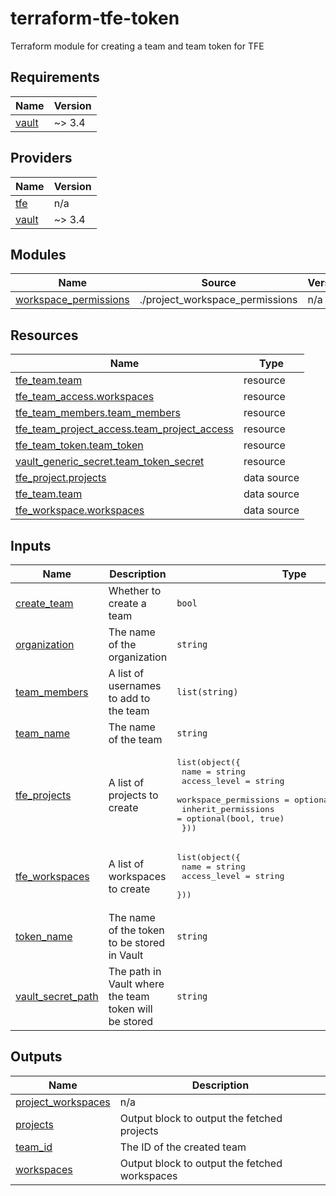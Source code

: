 # terraform-tfe-token
Terraform module for creating a team and team token for TFE

<!-- BEGIN_TF_DOCS -->
## Requirements

| Name | Version |
|------|---------|
| <a name="requirement_vault"></a> [vault](#requirement\_vault) | ~> 3.4 |

## Providers

| Name | Version |
|------|---------|
| <a name="provider_tfe"></a> [tfe](#provider\_tfe) | n/a |
| <a name="provider_vault"></a> [vault](#provider\_vault) | ~> 3.4 |

## Modules

| Name | Source | Version |
|------|--------|---------|
| <a name="module_workspace_permissions"></a> [workspace\_permissions](#module\_workspace\_permissions) | ./project_workspace_permissions | n/a |

## Resources

| Name | Type |
|------|------|
| [tfe_team.team](https://registry.terraform.io/providers/hashicorp/tfe/latest/docs/resources/team) | resource |
| [tfe_team_access.workspaces](https://registry.terraform.io/providers/hashicorp/tfe/latest/docs/resources/team_access) | resource |
| [tfe_team_members.team_members](https://registry.terraform.io/providers/hashicorp/tfe/latest/docs/resources/team_members) | resource |
| [tfe_team_project_access.team_project_access](https://registry.terraform.io/providers/hashicorp/tfe/latest/docs/resources/team_project_access) | resource |
| [tfe_team_token.team_token](https://registry.terraform.io/providers/hashicorp/tfe/latest/docs/resources/team_token) | resource |
| [vault_generic_secret.team_token_secret](https://registry.terraform.io/providers/hashicorp/vault/latest/docs/resources/generic_secret) | resource |
| [tfe_project.projects](https://registry.terraform.io/providers/hashicorp/tfe/latest/docs/data-sources/project) | data source |
| [tfe_team.team](https://registry.terraform.io/providers/hashicorp/tfe/latest/docs/data-sources/team) | data source |
| [tfe_workspace.workspaces](https://registry.terraform.io/providers/hashicorp/tfe/latest/docs/data-sources/workspace) | data source |

## Inputs

| Name | Description | Type | Default | Required |
|------|-------------|------|---------|:--------:|
| <a name="input_create_team"></a> [create\_team](#input\_create\_team) | Whether to create a team | `bool` | `false` | no |
| <a name="input_organization"></a> [organization](#input\_organization) | The name of the organization | `string` | n/a | yes |
| <a name="input_team_members"></a> [team\_members](#input\_team\_members) | A list of usernames to add to the team | `list(string)` | `[]` | no |
| <a name="input_team_name"></a> [team\_name](#input\_team\_name) | The name of the team | `string` | n/a | yes |
| <a name="input_tfe_projects"></a> [tfe\_projects](#input\_tfe\_projects) | A list of projects to create | <pre>list(object({<br>    name                  = string<br>    access_level          = string<br>    workspace_permissions = optional(string, "read")<br>    inherit_permissions   = optional(bool, true)<br>  }))</pre> | `[]` | no |
| <a name="input_tfe_workspaces"></a> [tfe\_workspaces](#input\_tfe\_workspaces) | A list of workspaces to create | <pre>list(object({<br>    name         = string<br>    access_level = string<br>  }))</pre> | `[]` | no |
| <a name="input_token_name"></a> [token\_name](#input\_token\_name) | The name of the token to be stored in Vault | `string` | `"token"` | no |
| <a name="input_vault_secret_path"></a> [vault\_secret\_path](#input\_vault\_secret\_path) | The path in Vault where the team token will be stored | `string` | n/a | yes |

## Outputs

| Name | Description |
|------|-------------|
| <a name="output_project_workspaces"></a> [project\_workspaces](#output\_project\_workspaces) | n/a |
| <a name="output_projects"></a> [projects](#output\_projects) | Output block to output the fetched projects |
| <a name="output_team_id"></a> [team\_id](#output\_team\_id) | The ID of the created team |
| <a name="output_workspaces"></a> [workspaces](#output\_workspaces) | Output block to output the fetched workspaces |
<!-- END_TF_DOCS -->